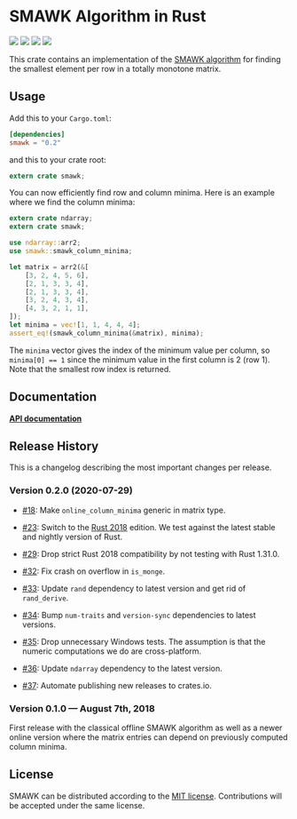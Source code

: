 # SMAWK Algorithm in Rust

[![](https://github.com/mgeisler/smawk/workflows/build/badge.svg)][build-status]
[![](https://codecov.io/gh/mgeisler/smawk/branch/master/graph/badge.svg)][codecov]
[![](https://img.shields.io/crates/v/smawk.svg)][crates-io]
[![](https://docs.rs/smawk/badge.svg)][api-docs]

This crate contains an implementation of the [SMAWK algorithm][smawk]
for finding the smallest element per row in a totally monotone matrix.

## Usage

Add this to your `Cargo.toml`:
```toml
[dependencies]
smawk = "0.2"
```
and this to your crate root:
```rust
extern crate smawk;
```

You can now efficiently find row and column minima. Here is an example
where we find the column minima:

```rust
extern crate ndarray;
extern crate smawk;

use ndarray::arr2;
use smawk::smawk_column_minima;

let matrix = arr2(&[
    [3, 2, 4, 5, 6],
    [2, 1, 3, 3, 4],
    [2, 1, 3, 3, 4],
    [3, 2, 4, 3, 4],
    [4, 3, 2, 1, 1],
]);
let minima = vec![1, 1, 4, 4, 4];
assert_eq!(smawk_column_minima(&matrix), minima);
```

The `minima` vector gives the index of the minimum value per column,
so `minima[0] == 1` since the minimum value in the first column is 2
(row 1). Note that the smallest row index is returned.

## Documentation

**[API documentation][api-docs]**

## Release History

This is a changelog describing the most important changes per release.

### Version 0.2.0 (2020-07-29)

* [#18](https://github.com/mgeisler/smawk/pull/18): Make
  `online_column_minima` generic in matrix type.

* [#23](https://github.com/mgeisler/smawk/pull/23): Switch to the
  [Rust 2018][rust-2018] edition. We test against the latest stable
  and nightly version of Rust.

* [#29](https://github.com/mgeisler/smawk/pull/29): Drop strict Rust
  2018 compatibility by not testing with Rust 1.31.0.

* [#32](https://github.com/mgeisler/smawk/pull/32): Fix crash on
  overflow in `is_monge`.

* [#33](https://github.com/mgeisler/smawk/pull/33): Update `rand`
  dependency to latest version and get rid of `rand_derive`.

* [#34](https://github.com/mgeisler/smawk/pull/34): Bump `num-traits`
  and `version-sync` dependencies to latest versions.

* [#35](https://github.com/mgeisler/smawk/pull/35): Drop unnecessary
  Windows tests. The assumption is that the numeric computations we do
  are cross-platform.

* [#36](https://github.com/mgeisler/smawk/pull/36): Update `ndarray`
  dependency to the latest version.

* [#37](https://github.com/mgeisler/smawk/pull/37): Automate
  publishing new releases to crates.io.

### Version 0.1.0 — August 7th, 2018

First release with the classical offline SMAWK algorithm as well as a
newer online version where the matrix entries can depend on previously
computed column minima.

## License

SMAWK can be distributed according to the [MIT license][mit].
Contributions will be accepted under the same license.

[build-status]: https://github.com/mgeisler/smawk/actions?query=workflow%3Abuild
[crates-io]: https://crates.io/crates/smawk
[codecov]: https://codecov.io/gh/mgeisler/smawk
[smawk]: https://en.wikipedia.org/wiki/SMAWK_algorithm
[api-docs]: https://docs.rs/smawk/
[rust-2018]: https://doc.rust-lang.org/edition-guide/rust-2018/
[mit]: LICENSE
